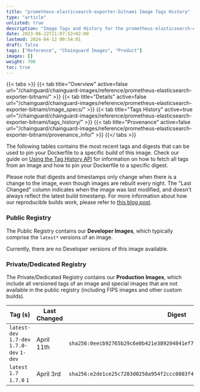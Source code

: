 ```yaml
---
title: "prometheus-elasticsearch-exporter-bitnami Image Tags History"
type: "article"
unlisted: true
description: "Image Tags and History for the prometheus-elasticsearch-exporter-bitnami Chainguard Image"
date: 2023-06-22T11:07:52+02:00
lastmod: 2024-04-12 00:54:01
draft: false
tags: ["Reference", "Chainguard Images", "Product"]
images: []
weight: 700
toc: true
---
```


{{< tabs >}}
{{< tab title="Overview" active=false url="/chainguard/chainguard-images/reference/prometheus-elasticsearch-exporter-bitnami/" >}}
{{< tab title="Details" active=false url="/chainguard/chainguard-images/reference/prometheus-elasticsearch-exporter-bitnami/image_specs/" >}}
{{< tab title="Tags History" active=true url="/chainguard/chainguard-images/reference/prometheus-elasticsearch-exporter-bitnami/tags_history/" >}}
{{< tab title="Provenance" active=false url="/chainguard/chainguard-images/reference/prometheus-elasticsearch-exporter-bitnami/provenance_info/" >}}
{{</ tabs >}}

The following tables contains the most recent tags and digests that can be used to pin your Dockerfile to a specific build of this image. Check our guide on [Using the Tag History API](/chainguard/chainguard-images/using-the-tag-history-api/) for information on how to fetch all tags from an image and how to pin your Dockerfile to a specific digest.

Please note that digests and timestamps only change when there is a change to the image, even though images are rebuilt every night. The "Last Changed" column indicates when the image was last modified, and doesn't always reflect the latest build timestamp. For more information about how our reproducible builds work, please refer to [this blog post](https://www.chainguard.dev/unchained/reproducing-chainguards-reproducible-image-builds).

### Public Registry
The Public Registry contains our **Developer Images**, which typically comprise the `latest*` versions of an image.

Currently, there are no Developer versions of this image available.

### Private/Dedicated Registry
The Private/Dedicated Registry contains our **Production Images**, which include all versioned tags of an image and special images that are not available in the public registry (including FIPS images and other custom builds).

| Tag (s)                                     | Last Changed | Digest                                                                    |
|---------------------------------------------|--------------|---------------------------------------------------------------------------|
|  `latest-dev` `1.7-dev` `1.7.0-dev` `1-dev` | April 11th   | `sha256:0eecb92765b29c6e0b421e389204841ef7a23fd9fa2bb6492680cb7dc66a18a2` |
|  `latest` `1.7` `1.7.0` `1`                 | April 3rd    | `sha256:e2de1ce25c7203d0258a954f2ccc0803f4d524e45ecd96416fe2c3e0d930b020` |


